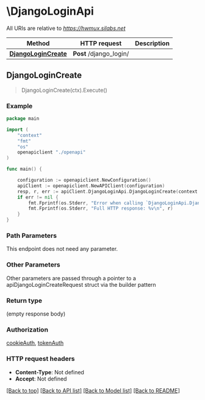 # \DjangoLoginApi

All URIs are relative to *https://hwmux.silabs.net*

Method | HTTP request | Description
------------- | ------------- | -------------
[**DjangoLoginCreate**](DjangoLoginApi.md#DjangoLoginCreate) | **Post** /django_login/ | 



## DjangoLoginCreate

> DjangoLoginCreate(ctx).Execute()



### Example

```go
package main

import (
    "context"
    "fmt"
    "os"
    openapiclient "./openapi"
)

func main() {

    configuration := openapiclient.NewConfiguration()
    apiClient := openapiclient.NewAPIClient(configuration)
    resp, r, err := apiClient.DjangoLoginApi.DjangoLoginCreate(context.Background()).Execute()
    if err != nil {
        fmt.Fprintf(os.Stderr, "Error when calling `DjangoLoginApi.DjangoLoginCreate``: %v\n", err)
        fmt.Fprintf(os.Stderr, "Full HTTP response: %v\n", r)
    }
}
```

### Path Parameters

This endpoint does not need any parameter.

### Other Parameters

Other parameters are passed through a pointer to a apiDjangoLoginCreateRequest struct via the builder pattern


### Return type

 (empty response body)

### Authorization

[cookieAuth](../README.md#cookieAuth), [tokenAuth](../README.md#tokenAuth)

### HTTP request headers

- **Content-Type**: Not defined
- **Accept**: Not defined

[[Back to top]](#) [[Back to API list]](../README.md#documentation-for-api-endpoints)
[[Back to Model list]](../README.md#documentation-for-models)
[[Back to README]](../README.md)

